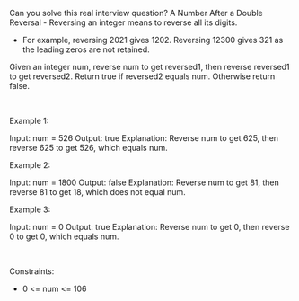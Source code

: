 Can you solve this real interview question? A Number After a Double Reversal - Reversing an integer means to reverse all its digits.

 * For example, reversing 2021 gives 1202. Reversing 12300 gives 321 as the leading zeros are not retained.

Given an integer num, reverse num to get reversed1, then reverse reversed1 to get reversed2. Return true if reversed2 equals num. Otherwise return false.

 

Example 1:


Input: num = 526
Output: true
Explanation: Reverse num to get 625, then reverse 625 to get 526, which equals num.


Example 2:


Input: num = 1800
Output: false
Explanation: Reverse num to get 81, then reverse 81 to get 18, which does not equal num.


Example 3:


Input: num = 0
Output: true
Explanation: Reverse num to get 0, then reverse 0 to get 0, which equals num.


 

Constraints:

 * 0 <= num <= 106